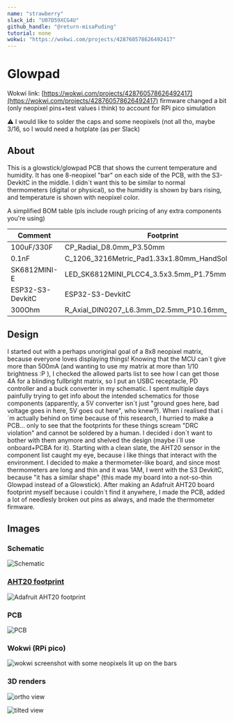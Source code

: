 ```yaml
---
name: "strawberry"
slack_id: "U07D59XCG4U"
github_handle: "@return-misaPuding"
tutorial: none
wokwi: "https://wokwi.com/projects/428760578626492417"
---
```


# Glowpad

Wokwi link: [https://wokwi.com/projects/428760578626492417](https://wokwi.com/projects/428760578626492417)
firmware changed a bit (only neopixel pins+test values i think) to account for RPi pico simulation

<!-- Uncomment the line below if you need a soldering iron -->
⚠️ I would like to solder the caps and some neopixels (not all tho, maybe 3/16, so I would need a hotplate (as per Slack)

## About

This is a glowstick/glowpad PCB that shows the current temperature and humidity. It has one 8-neopixel "bar" on each side of the PCB, with the S3-DevkitC in the middle. I didn´t want this to be similar to normal thermometers (digital or physical), so the humidity is shown by bars rising, and temperature is shown with neopixel color.

A simplified BOM table
(pls include rough pricing of any extra components you're using)

<!-- Example: -->

| Comment           | Footprint                                      | Quantity | LCSC     | Cost   |
|-------------------|------------------------------------------------|----------|----------|--------|
| 100uF/330F             | CP_Radial_D8.0mm_P3.50mm    | 2        | C112510/C383041   | 0.033$/0.036$ | 
| 0.1nF             | C_1206_3216Metric_Pad1.33x1.80mm_HandSolder    | 16        | C24497    | 0.014$|
| SK6812MINI-E           | LED_SK6812MINI_PLCC4_3.5x3.5mm_P1.75mm             | 16        |          |
| ESP32-S3-DevkitC   | ESP32-S3-DevkitC                                | 1        | [allegro, N8R8 i think](https://allegro.cz/nabidka/modul-esp32-s3-devkitc-1-wroom-1-n16r8-16mb-flash-wifi-bluetooth-usb-c-17303767653)          | 13+2$ | |Adafruit AHT20 board         | Adafruit_AHT20                         | 1        | [Botland.cz](https://botland.cz/multifunkcni-senzory/17199-aht20-snimac-teploty-a-vlhkosti-i2c-adafruit-4566-5904422364311.html)         | 6$+4$ shipping |
| 300Ohm            | R_Axial_DIN0207_L6.3mm_D2.5mm_P10.16mm_Horizontal | 2       |          |       | 

## Design

I started out with a perhaps unoriginal goal of a 8x8 neopixel matrix, because everyone loves displaying things! Knowing that the MCU can´t give more than 500mA (and wanting to use my matrix at more than 1/10 brightness :P ), I checked the allowed parts list to see how I can get those 4A for a blinding fullbright matrix, so I put an USBC receptacle, PD controller and a buck converter in my schematic. I spent multiple days painfully trying to get info about the intended schematics for those components (apparently, a 5V converter isn´t just "ground goes here, bad voltage goes in here, 5V goes out here", who knew?).
When i realised that i´m actually behind on time because of this research, I hurried to make a PCB... only to see that the footprints for these things scream "DRC violation" and cannot be soldered by a human. I decided i don´t want to bother with them anymore and shelved the design (maybe i´ll use onboard+PCBA for it).
Starting with a clean slate, the AHT20 sensor in the component list caught my eye, because i like things that interact with the environment. I decided to make a thermometer-like board, and since most thermometers are long and thin and it was 1AM, I went with the S3 DevkitC, because "it has a similar shape" (this made my board into a not-so-thin Glowpad instead of a Glowstick). After making an Adafruit AHT20 board footprint myself because i couldn´t find it anywhere, I made the PCB, added a lot of needlesly broken out pins as always, and made the thermometer firmware.

## Images

### Schematic
![Schematic](img/glowpad_schematic_screenshot.png)

### [AHT20 footprint](src/custom_footprints_Adafruit_AHT20.kicad_mod)
![Adafruit AHT20 footprint](img/glowpad_AHT20_footprint.png)

### PCB

![PCB](img/glowpad_pcb_screenshot.png)

### Wokwi (RPi pico)
![wokwi screenshot with some neopixels lit up on the bars](https://github.com/user-attachments/assets/d1d2ac1a-1a74-4dc8-bc0f-9f4a2d6815d2)


### 3D renders
![ortho view](img/glowpad_3D_full_ortho.png)

![tilted view](img/glowpad_3D_full_rotat.png)
